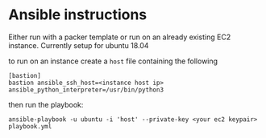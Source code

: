 # Ansible instructions
Either run with a packer template or run on an already existing EC2 instance. Currently setup for ubuntu 18.04

to run on an instance
create a `host` file containing the following
```
[bastion]
bastion ansible_ssh_host=<instance host ip> ansible_python_interpreter=/usr/bin/python3
```

then run the playbook:
```
ansible-playbook -u ubuntu -i 'host' --private-key <your ec2 keypair> playbook.yml
```
